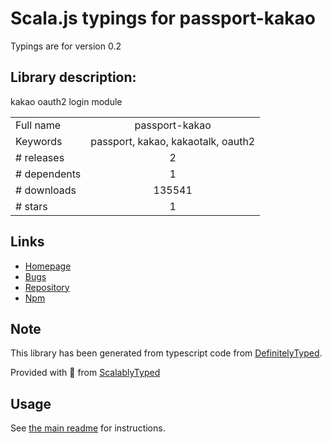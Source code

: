 
# Scala.js typings for passport-kakao

Typings are for version 0.2

## Library description:
kakao oauth2 login module

|                    |                 |
| ------------------ | :-------------: |
| Full name          | passport-kakao |
| Keywords           | passport, kakao, kakaotalk, oauth2 |
| # releases         | 2 |
| # dependents       | 1 |
| # downloads        | 135541 |
| # stars            | 1 |

## Links
- [Homepage](https://github.com/rotoshine/passport-kakao#readme)
- [Bugs](https://github.com/rotoshine/passport-kakao/issues)
- [Repository](https://github.com/rotoshine/passport-kakao)
- [Npm](https://www.npmjs.com/package/passport-kakao)
    


## Note
This library has been generated from typescript code from [DefinitelyTyped](https://definitelytyped.org).

Provided with :purple_heart: from [ScalablyTyped](https://github.com/oyvindberg/ScalablyTyped)

## Usage
See [the main readme](../../readme.md) for instructions.


